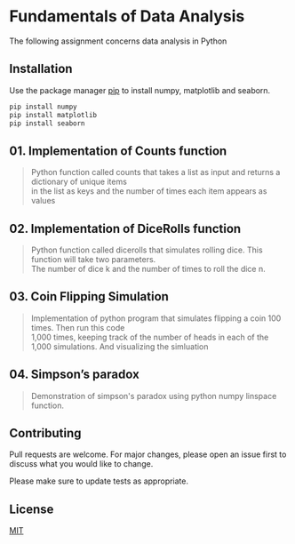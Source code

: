 # Fundamentals of Data Analysis

The following assignment concerns data analysis in Python

## Installation

Use the package manager [pip](https://pip.pypa.io/en/stable/) to install numpy, matplotlib and seaborn.

```bash
pip install numpy
pip install matplotlib
pip install seaborn
```

## 01. Implementation of Counts function

> Python function called counts that takes a list as input and returns a dictionary of unique items <br> in the list as keys and the number of
times each item appears as values

## 02. Implementation of DiceRolls function

> Python function called dicerolls that simulates rolling dice. This function will take two parameters.<br> The number of dice k and the number of times to roll the dice n.

## 03. Coin Flipping Simulation

> Implementation of python program that
simulates flipping a coin 100 times. Then run this code<br> 1,000 times, keeping track
of the number of heads in each of the 1,000 simulations. And visualizing the simluation

## 04. Simpson’s paradox 
> Demonstration of simpson's paradox using python numpy linspace function.


## Contributing
Pull requests are welcome. For major changes, please open an issue first to discuss what you would like to change.

Please make sure to update tests as appropriate.

## License
[MIT](https://choosealicense.com/licenses/mit/)